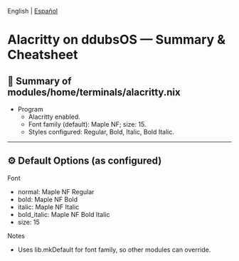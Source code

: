 English | [Español](./alacritty.cheatsheet.es.md)

# Alacritty on ddubsOS — Summary & Cheatsheet
## 🚀 Summary of modules/home/terminals/alacritty.nix

- Program
  - Alacritty enabled.
  - Font family (default): Maple NF; size: 15.
  - Styles configured: Regular, Bold, Italic, Bold Italic.

---

## ⚙️ Default Options (as configured)

Font
- normal: Maple NF Regular
- bold: Maple NF Bold
- italic: Maple NF Italic
- bold_italic: Maple NF Bold Italic
- size: 15

Notes
- Uses lib.mkDefault for font family, so other modules can override.


